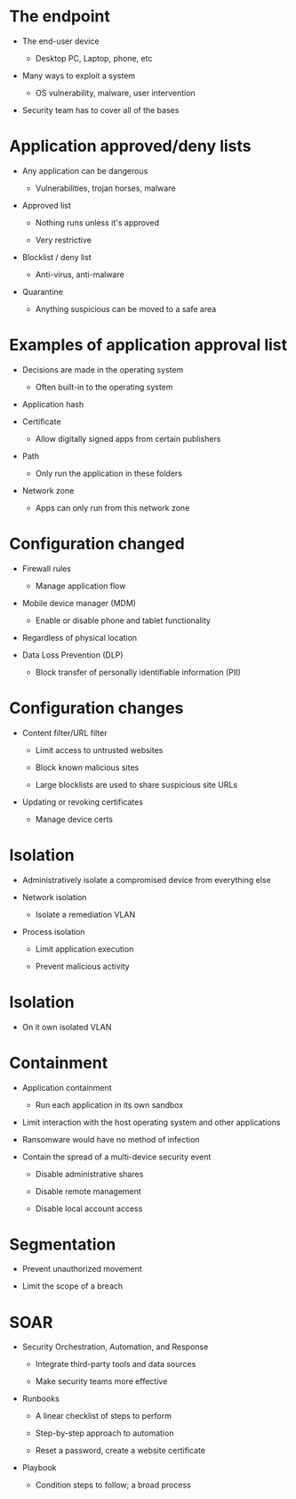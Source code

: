 # The endpoint  

- The end-user device 

  - Desktop PC, Laptop, phone, etc



- Many ways to exploit a system

  - OS vulnerability, malware, user intervention 



- Security team has to cover all of the bases 

 

# Application approved/deny lists

- Any application can be dangerous

  - Vulnerabilities, trojan horses, malware 



- Approved list 

  - Nothing runs unless it's approved 

  - Very restrictive



- Blocklist / deny list

  - Anti-virus, anti-malware



- Quarantine

  - Anything suspicious can be moved to a safe area



# Examples of application approval list

- Decisions are made in the operating system

  - Often built-in to the operating system



- Application hash

- Certificate

  - Allow digitally signed apps from certain publishers



- Path

  - Only run the application in these folders 



- Network zone 

  - Apps can only run from this network zone 



# Configuration changed

- Firewall rules

  - Manage application flow 



- Mobile device manager (MDM)

  - Enable or disable phone and tablet functionality



- Regardless of physical location 



- Data Loss Prevention (DLP)

  - Block transfer of personally identifiable information (PII)



# Configuration changes

- Content filter/URL filter

  - Limit access to untrusted websites

  - Block known malicious sites

  - Large blocklists are used to share suspicious site URLs



- Updating or revoking certificates

  - Manage device certs



# Isolation

- Administratively isolate a compromised device from everything else



- Network isolation

  - Isolate a remediation VLAN



- Process isolation

  - Limit application execution 

  - Prevent malicious activity



# Isolation 

- On it own isolated VLAN



# Containment 

- Application containment 

  - Run each application in its own sandbox



- Limit interaction with the host operating system and other applications



- Ransomware would have no method of infection



- Contain the spread of a multi-device security event 

  - Disable administrative shares

  - Disable remote management

  - Disable local account access 



# Segmentation

- Prevent unauthorized movement

- Limit the scope of a breach 



# SOAR

- Security Orchestration, Automation, and Response

  - Integrate third-party tools and data sources

  - Make security teams more effective



- Runbooks

  - A linear checklist of steps to perform

  - Step-by-step approach to automation

  - Reset a password, create a website certificate



- Playbook

  - Condition steps to follow; a broad process
























